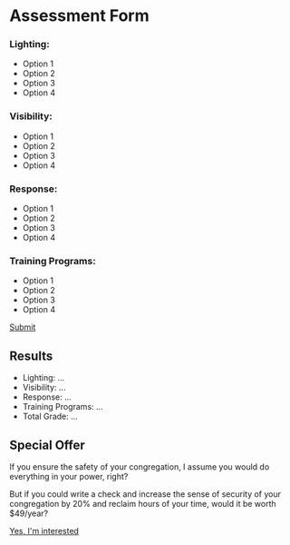 Assessment Form
===============

### Lighting:
- Option 1
- Option 2
- Option 3
- Option 4

### Visibility:
- Option 1
- Option 2
- Option 3
- Option 4

### Response:
- Option 1
- Option 2
- Option 3
- Option 4

### Training Programs:
- Option 1
- Option 2
- Option 3
- Option 4

[Submit](#)

Results
-------
- Lighting: ...
- Visibility: ...
- Response: ...
- Training Programs: ...
- Total Grade: ...

Special Offer
-------------
If you ensure the safety of your congregation, I assume you would do everything in your power, right?

But if you could write a check and increase the sense of security of your congregation by 20% and reclaim hours of your time, would it be worth $49/year?

[Yes, I'm interested](#)